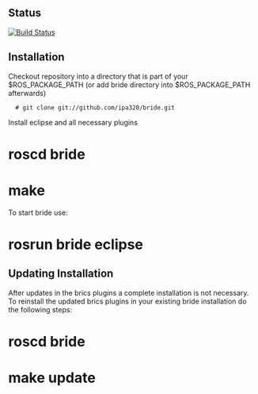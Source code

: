 ## Status ##

[![Build Status](https://travis-ci.org/abubeck/bride.png)](https://travis-ci.org/abubeck/bride)

## Installation ##

Checkout repository into a directory that is part of your $ROS_PACKAGE_PATH (or add bride directory into $ROS_PACKAGE_PATH afterwards)

      # git clone git://github.com/ipa320/bride.git

Install eclipse and all necessary plugins

# roscd bride

# make

To start bride use:

# rosrun bride eclipse

## Updating Installation ##

After updates in the brics plugins a complete installation is not necessary. 
To reinstall the updated brics plugins in your existing bride installation do the following steps:

# roscd bride

# make update

